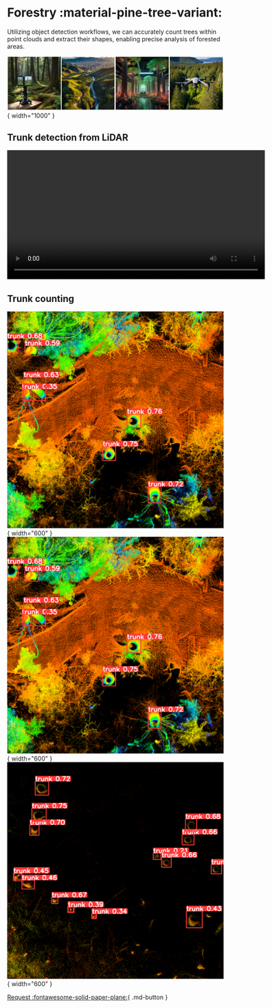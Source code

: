 # Forestry :material-pine-tree-variant:

Utilizing object detection workflows, we can accurately count trees within point clouds and extract their shapes, enabling precise analysis of forested areas.

![setup-export](./meta/images/collage-forests.png){ width="1000" }

## Trunk detection from LiDAR

<video width="600" controls>
    <source src="../videos/Arboristdemo.mp4" type="video/mp4">
</video>

## Trunk counting
![setup-export](./detect_images/trees1.png){ width="600" }
![setup-export](./detect_images/trees1.png){ width="600" }
![setup-export](./detect_images/trees3.png){ width="600" }


[Request :fontawesome-solid-paper-plane:](../page5-contact.md/){ .md-button }
